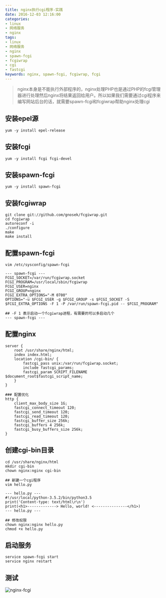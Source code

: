 ```yaml
---
title: nginx执行cgi程序-实践
date: 2016-12-03 12:16:00
categories:
- linux
- 网络服务
- nginx
tags:
- linux
- 网络服务
- nginx
- spawn-fcgi
- fcgiwrap
- cgi
- fastcgi
keywords: nginx, spawn-fcgi, fcgiwrap, fcgi
---
```

> nginx本身是不能执行外部程序的，nginx处理PHP也是通过PHP的fcgi管理器进行处理然后nginx将结果返回给用户。所以如果我们需要通过cgi程序来编写网站后台的话，就需要spawn-fcgi和fcgiwrap帮助nginx处理cgi

<!-- more -->

## 安装epel源
<pre><code class="language-nginx line-numbers">yum -y install epel-release
</code></pre>

## 安装fcgi
<pre><code class="language-nginx line-numbers">yum -y install fcgi fcgi-devel
</code></pre>

## 安装spawn-fcgi
<pre><code class="language-nginx line-numbers">yum -y install spawn-fcgi
</code></pre>

## 安装fcgiwrap
<pre><code class="language-nginx line-numbers">git clone git://github.com/gnosek/fcgiwrap.git
cd fcgiwrap
autoreconf -i
./configure
make
make install
</code></pre>

## 配置spawn-fcgi
<pre><code class="language-nginx line-numbers">vim /etc/sysconfig/spawn-fcgi

--- spawn-fcgi ---
FCGI_SOCKET=/var/run/fcgiwrap.socket
FCGI_PROGRAM=/usr/local/sbin/fcgiwrap
FCGI_USER=nginx
FCGI_GROUP=nginx
FCGI_EXTRA_OPTIONS="-M 0700"
OPTIONS="-u $FCGI_USER -g $FCGI_GROUP -s $FCGI_SOCKET -S $FCGI_EXTRA_OPTIONS -F 1 -P /var/run/spawn-fcgi.pid -- $FCGI_PROGRAM"

## -F 1 表示启动一个fcgiwrap进程，有需要的可以多启动几个
--- spawn-fcgi ---
</code></pre>

## 配置nginx
<pre><code class="language-nginx line-numbers">server {
    root /usr/share/nginx/html;
    index index.html;
    location /cgi-bin/ {
        fastcgi_pass unix:/var/run/fcgiwrap.socket;
        include fastcgi_params;
        fastcgi_param SCRIPT_FILENAME $document_root$fastcgi_script_name;
    }
}

### 配置优化
http {
    client_max_body_size 1G;
    fastcgi_connect_timeout 120;
    fastcgi_send_timeout 120;
    fastcgi_read_timeout 120;
    fastcgi_buffer_size 256k;
    fastcgi_buffers 4 256k;
    fastcgi_busy_buffers_size 256k;
}
</code></pre>

## 创建cgi-bin目录
<pre><code class="language-nginx line-numbers">cd /usr/share/nginx/html
mkdir cgi-bin
chown nginx:nginx cgi-bin

## 新建一个cgi程序
vim hello.py

--- hello.py ---
#!/usr/local/python-3.5.2/bin/python3.5
print('Content-type: text/html\r\n')
print(&lt;h1&gt;-------------&gt; Hello, world! &lt;---------------&lt;/h1&gt;)
--- hello.py ---

## 修改权限
chown nginx:nginx hello.py
chmod +x hello.py
</code></pre>

## 启动服务
<pre><code class="language-nginx line-numbers">service spawn-fcgi start
service nginx restart
</code></pre>

## 测试
![nginx-fcgi](images/fcgi.png)
